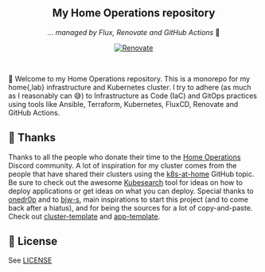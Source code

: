 <div align="center">

## My Home Operations repository

_... managed by Flux, Renovate and GitHub Actions_ :robot:

[![Renovate](https://img.shields.io/badge/powered_by-Renovate-blue?style=for-the-badge&logo=renovate)](https://www.mend.io/renovate/)

</div>
<br>

👋 Welcome to my Home Operations repository. This is a monorepo for my home{,lab} infrastructure and Kubernetes cluster. I try to adhere (as much as I reasonably can 😅) to Infrastructure as Code (IaC) and GitOps practices using tools like Ansible, Terraform, Kubernetes, FluxCD, Renovate and GitHub Actions.


## 🤝 Thanks

Thanks to all the people who donate their time to the [Home Operations](https://discord.gg/home-operations) Discord community.
A lot of inspiration for my cluster comes from the people that have shared their clusters using the [k8s-at-home](https://github.com/topics/k8s-at-home) GitHub topic. Be sure to check out the awesome [Kubesearch](http://kubesearch.dev) tool for ideas on how to deploy applications or get ideas on what you can deploy.
Special thanks to [onedr0p](https://github.com/onedr0p) and to [bjw-s](https://github.com/bjw-s), main inspirations to start this project (and to come back after a hiatus), and for being the sources for a lot of copy-and-paste. Check out [cluster-template](https://github.com/onedr0p/cluster-template) and [app-template](https://github.com/bjw-s-labs/helm-charts/tree/main/charts/other/app-template).


## 🔏 License

See [LICENSE](https://github.com/GiorgioAresu/home-ops/blob/main/LICENSE)
